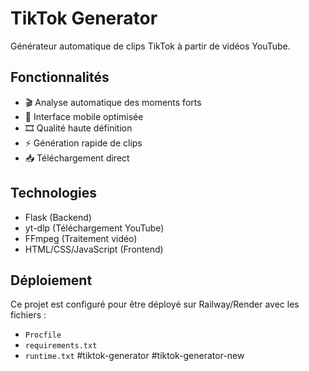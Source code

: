 # TikTok Generator

Générateur automatique de clips TikTok à partir de vidéos YouTube.

## Fonctionnalités

- 🎬 Analyse automatique des moments forts
- 📱 Interface mobile optimisée
- 🎞️ Qualité haute définition
- ⚡ Génération rapide de clips
- 📥 Téléchargement direct

## Technologies

- Flask (Backend)
- yt-dlp (Téléchargement YouTube)
- FFmpeg (Traitement vidéo)
- HTML/CSS/JavaScript (Frontend)

## Déploiement

Ce projet est configuré pour être déployé sur Railway/Render avec les fichiers :
- `Procfile`
- `requirements.txt`
- `runtime.txt`
# t i k t o k - g e n e r a t o r  
 # t i k t o k - g e n e r a t o r - n e w  
 
